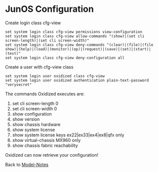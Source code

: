 JunOS Configuration
========================

Create login class cfg-view

```
set system login class cfg-view permissions view-configuration
set system login class cfg-view allow-commands "(show)|(set cli screen-length)|(set cli screen-width)"
set system login class cfg-view deny-commands "(clear)|(file)|(file show)|(help)|(load)|(monitor)|(op)|(request)|(save)|(set)|(start)|(test)"
set system login class cfg-view deny-configuration all
```

Create a user with cfg-view class

```
set system login user oxidized class cfg-view
set system login user oxidized authentication plain-text-password "verysecret"
```

The commands Oxidized executes are:

1. set cli screen-length 0
2. set cli screen-width 0
3. show configuration
4. show version
5. show chassis hardware
6. show system license
7. show system license keys
ex22|ex33|ex4|ex8|qfx only
8. show virtual-chassis
MX960 only
9. show chassis fabric reachability


Oxidized can now retrieve your configuration!


Back to [Model-Notes](README.md)
